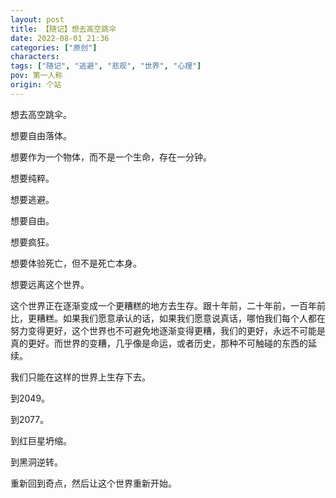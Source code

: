 ```yaml
---
layout: post
title: 【随记】想去高空跳伞
date: 2022-08-01 21:36
categories: ["原创"]
characters: 
tags: ["随记", "逃避", "悲观", "世界", "心理"]
pov: 第一人称
origin: 个站
---
```


想去高空跳伞。

想要自由落体。

想要作为一个物体，而不是一个生命，存在一分钟。

想要纯粹。

想要逃避。

想要自由。

想要疯狂。

想要体验死亡，但不是死亡本身。

想要远离这个世界。

这个世界正在逐渐变成一个更糟糕的地方去生存。跟十年前，二十年前，一百年前比，更糟糕。如果我们愿意承认的话，如果我们愿意说真话，哪怕我们每个人都在努力变得更好，这个世界也不可避免地逐渐变得更糟，我们的更好，永远不可能是真的更好。而世界的变糟，几乎像是命运，或者历史，那种不可触碰的东西的延续。

我们只能在这样的世界上生存下去。

到2049。

到2077。

到红巨星坍缩。

到黑洞逆转。

重新回到奇点，然后让这个世界重新开始。

